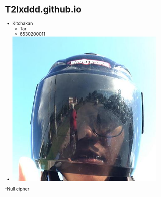 # T2lxddd.github.io
- Kitchakan
  - Tar
  - 6530200011
- ![190153205](190153205.jpg)

-[Null cipher](null_cipher)



